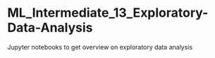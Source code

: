 # ML_Intermediate_13_Exploratory-Data-Analysis
Jupyter notebooks to get overview on exploratory data analysis
